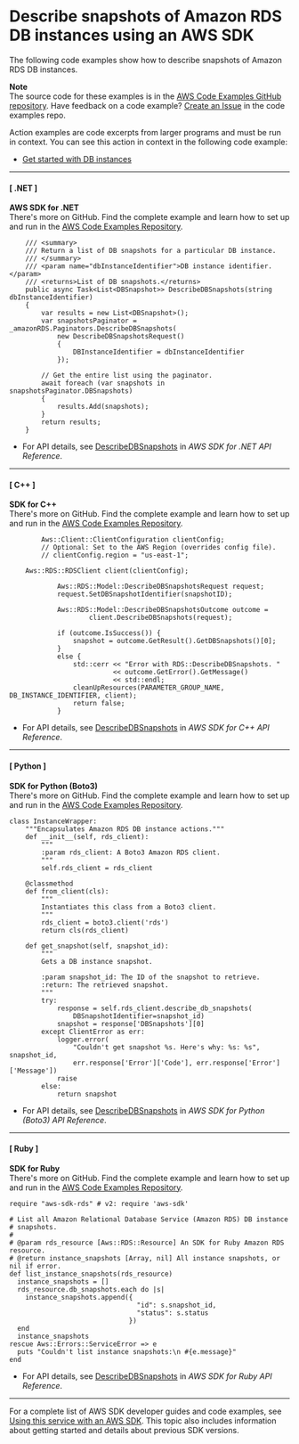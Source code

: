 # Describe snapshots of Amazon RDS DB instances using an AWS SDK<a name="example_rds_DescribeDBSnapshots_section"></a>

The following code examples show how to describe snapshots of Amazon RDS DB instances\.

**Note**  
The source code for these examples is in the [AWS Code Examples GitHub repository](https://github.com/awsdocs/aws-doc-sdk-examples)\. Have feedback on a code example? [Create an Issue](https://github.com/awsdocs/aws-doc-sdk-examples/issues/new/choose) in the code examples repo\. 

Action examples are code excerpts from larger programs and must be run in context\. You can see this action in context in the following code example: 
+  [Get started with DB instances](example_rds_Scenario_GetStartedInstances_section.md) 

------
#### [ \.NET ]

**AWS SDK for \.NET**  
 There's more on GitHub\. Find the complete example and learn how to set up and run in the [AWS Code Examples Repository](https://github.com/awsdocs/aws-doc-sdk-examples/tree/main/dotnetv3/RDS#code-examples)\. 
  

```
    /// <summary>
    /// Return a list of DB snapshots for a particular DB instance.
    /// </summary>
    /// <param name="dbInstanceIdentifier">DB instance identifier.</param>
    /// <returns>List of DB snapshots.</returns>
    public async Task<List<DBSnapshot>> DescribeDBSnapshots(string dbInstanceIdentifier)
    {
        var results = new List<DBSnapshot>();
        var snapshotsPaginator = _amazonRDS.Paginators.DescribeDBSnapshots(
            new DescribeDBSnapshotsRequest()
            {
                DBInstanceIdentifier = dbInstanceIdentifier
            });

        // Get the entire list using the paginator.
        await foreach (var snapshots in snapshotsPaginator.DBSnapshots)
        {
            results.Add(snapshots);
        }
        return results;
    }
```
+  For API details, see [DescribeDBSnapshots](https://docs.aws.amazon.com/goto/DotNetSDKV3/rds-2014-10-31/DescribeDBSnapshots) in *AWS SDK for \.NET API Reference*\. 

------
#### [ C\+\+ ]

**SDK for C\+\+**  
 There's more on GitHub\. Find the complete example and learn how to set up and run in the [AWS Code Examples Repository](https://github.com/awsdocs/aws-doc-sdk-examples/tree/main/cpp/example_code/rds#code-examples)\. 
  

```
        Aws::Client::ClientConfiguration clientConfig;
        // Optional: Set to the AWS Region (overrides config file).
        // clientConfig.region = "us-east-1";

    Aws::RDS::RDSClient client(clientConfig);

            Aws::RDS::Model::DescribeDBSnapshotsRequest request;
            request.SetDBSnapshotIdentifier(snapshotID);

            Aws::RDS::Model::DescribeDBSnapshotsOutcome outcome =
                    client.DescribeDBSnapshots(request);

            if (outcome.IsSuccess()) {
                snapshot = outcome.GetResult().GetDBSnapshots()[0];
            }
            else {
                std::cerr << "Error with RDS::DescribeDBSnapshots. "
                          << outcome.GetError().GetMessage()
                          << std::endl;
                cleanUpResources(PARAMETER_GROUP_NAME, DB_INSTANCE_IDENTIFIER, client);
                return false;
            }
```
+  For API details, see [DescribeDBSnapshots](https://docs.aws.amazon.com/goto/SdkForCpp/rds-2014-10-31/DescribeDBSnapshots) in *AWS SDK for C\+\+ API Reference*\. 

------
#### [ Python ]

**SDK for Python \(Boto3\)**  
 There's more on GitHub\. Find the complete example and learn how to set up and run in the [AWS Code Examples Repository](https://github.com/awsdocs/aws-doc-sdk-examples/tree/main/python/example_code/rds#code-examples)\. 
  

```
class InstanceWrapper:
    """Encapsulates Amazon RDS DB instance actions."""
    def __init__(self, rds_client):
        """
        :param rds_client: A Boto3 Amazon RDS client.
        """
        self.rds_client = rds_client

    @classmethod
    def from_client(cls):
        """
        Instantiates this class from a Boto3 client.
        """
        rds_client = boto3.client('rds')
        return cls(rds_client)

    def get_snapshot(self, snapshot_id):
        """
        Gets a DB instance snapshot.

        :param snapshot_id: The ID of the snapshot to retrieve.
        :return: The retrieved snapshot.
        """
        try:
            response = self.rds_client.describe_db_snapshots(
                DBSnapshotIdentifier=snapshot_id)
            snapshot = response['DBSnapshots'][0]
        except ClientError as err:
            logger.error(
                "Couldn't get snapshot %s. Here's why: %s: %s", snapshot_id,
                err.response['Error']['Code'], err.response['Error']['Message'])
            raise
        else:
            return snapshot
```
+  For API details, see [DescribeDBSnapshots](https://docs.aws.amazon.com/goto/boto3/rds-2014-10-31/DescribeDBSnapshots) in *AWS SDK for Python \(Boto3\) API Reference*\. 

------
#### [ Ruby ]

**SDK for Ruby**  
 There's more on GitHub\. Find the complete example and learn how to set up and run in the [AWS Code Examples Repository](https://github.com/awsdocs/aws-doc-sdk-examples/tree/main/ruby/example_code/rds#code-examples)\. 
  

```
require "aws-sdk-rds" # v2: require 'aws-sdk'

# List all Amazon Relational Database Service (Amazon RDS) DB instance
# snapshots.
#
# @param rds_resource [Aws::RDS::Resource] An SDK for Ruby Amazon RDS resource.
# @return instance_snapshots [Array, nil] All instance snapshots, or nil if error.
def list_instance_snapshots(rds_resource)
  instance_snapshots = []
  rds_resource.db_snapshots.each do |s|
    instance_snapshots.append({
                                "id": s.snapshot_id,
                                "status": s.status
                              })
  end
  instance_snapshots
rescue Aws::Errors::ServiceError => e
  puts "Couldn't list instance snapshots:\n #{e.message}"
end
```
+  For API details, see [DescribeDBSnapshots](https://docs.aws.amazon.com/goto/SdkForRubyV3/rds-2014-10-31/DescribeDBSnapshots) in *AWS SDK for Ruby API Reference*\. 

------

For a complete list of AWS SDK developer guides and code examples, see [Using this service with an AWS SDK](CHAP_Tutorials.md#sdk-general-information-section)\. This topic also includes information about getting started and details about previous SDK versions\.